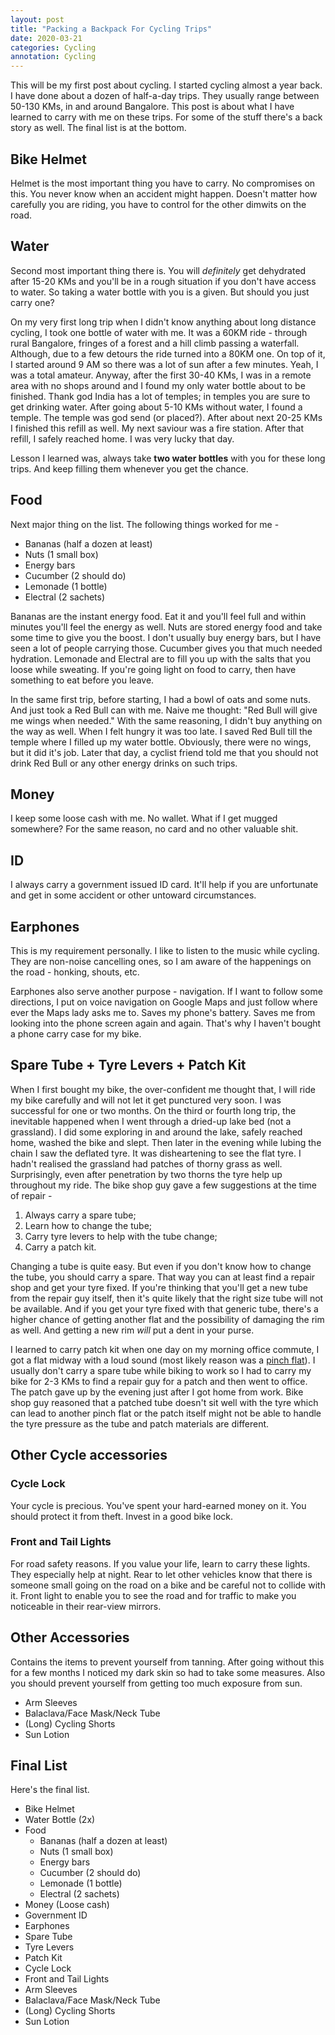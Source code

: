 ```yaml
---
layout: post
title: "Packing a Backpack For Cycling Trips"
date: 2020-03-21
categories: Cycling
annotation: Cycling
---
```


This will be my first post about cycling. I started cycling almost a year back. I have done about a dozen of half-a-day trips. They usually range between 50-130 KMs, in and around Bangalore. This post is about what I have learned to carry with me on these trips. For some of the stuff there's a back story as well. The final list is at the bottom.

## Bike Helmet

Helmet is the most important thing you have to carry. No compromises on this. You never know when an accident might happen. Doesn't matter how carefully you are riding, you have to control for the other dimwits on the road.

## Water

Second most important thing there is. You will *definitely* get dehydrated after 15-20 KMs and you'll be in a rough situation if you don't have access to water. So taking a water bottle with you is a given. But should you just carry one?

On my very first long trip when I didn't know anything about long distance cycling, I took one bottle of water with me. It was a 60KM ride - through rural Bangalore, fringes of a forest and a hill climb passing a waterfall. Although, due to a few detours the ride turned into a 80KM one. On top of it, I started around 9 AM so there was a lot of sun after a few minutes. Yeah, I was a total amateur. Anyway, after the first 30-40 KMs, I was in a remote area with no shops around and I found my only water bottle about to be finished. Thank god India has a lot of temples; in temples you are sure to get drinking water. After going about 5-10 KMs without water, I found a temple. The temple was god send (or placed?). After about next 20-25 KMs I finished this refill as well. My next saviour was a fire station. After that refill, I safely reached home. I was very lucky that day.

Lesson I learned was, always take **two water bottles** with you for these long trips. And keep filling them whenever you get the chance.

## Food

Next major thing on the list. The following things worked for me -

- Bananas (half a dozen at least)
- Nuts (1 small box)
- Energy bars
- Cucumber (2 should do)
- Lemonade (1 bottle)
- Electral (2 sachets)

Bananas are the instant energy food. Eat it and you'll feel full and within minutes you'll feel the energy as well. Nuts are stored energy food and take some time to give you the boost. I don't usually buy energy bars, but I have seen a lot of people carrying those. Cucumber gives you that much needed hydration. Lemonade and Electral are to fill you up with the salts that you loose while sweating. If you're going light on food to carry, then have something to eat before you leave.

In the same first trip, before starting, I had a bowl of oats and some nuts. And just took a Red Bull can with me. Naive me thought: "Red Bull will give me wings when needed." With the same reasoning, I didn't buy anything on the way as well. When I felt hungry it was too late. I saved Red Bull till the temple where I filled up my water bottle. Obviously, there were no wings, but it did it's job. Later that day, a cyclist friend told me that you should not drink Red Bull or any other energy drinks on such trips.

## Money

I keep some loose cash with me. No wallet. What if I get mugged somewhere? For the same reason, no card and no other valuable shit.

## ID

I always carry a government issued ID card. It'll help if you are unfortunate and get in some accident or other untoward circumstances.

## Earphones

This is my requirement personally. I like to listen to the music while cycling. They are non-noise cancelling ones, so I am aware of the happenings on the road - honking, shouts, etc.

Earphones also serve another purpose - navigation. If I want to follow some directions, I put on voice navigation on Google Maps and just follow where ever the Maps lady asks me to. Saves my phone's battery. Saves me from looking into the phone screen again and again. That's why I haven't bought a phone carry case for my bike.

## Spare Tube + Tyre Levers + Patch Kit

When I first bought my bike, the over-confident me thought that, I will ride my bike carefully and will not let it get punctured very soon. I was successful for one or two months. On the third or fourth long trip, the inevitable happened when I went through a dried-up lake bed (not a grassland). I did some exploring in and around the lake, safely reached home, washed the bike and slept. Then later in the evening while lubing the chain I saw the deflated tyre. It was disheartening to see the flat tyre. I hadn't realised the grassland had patches of thorny grass as well. Surprisingly, even after penetration by two thorns the tyre help up throughout my ride. The bike shop guy gave a few suggestions at the time of repair -

1. Always carry a spare tube;
2. Learn how to change the tube;
3. Carry tyre levers to help with the tube change;
4. Carry a patch kit.

Changing a tube is quite easy. But even if you don't know how to change the tube, you should carry a spare. That way you can at least find a repair shop and get your tyre fixed. If you're thinking that you'll get a new tube from the repair guy itself, then it's quite likely that the right size tube will not be available. And if you get your tyre fixed with that generic tube, there's a higher chance of getting another flat and the possibility of damaging the rim as well. And getting a new rim *will* put a dent in your purse.

I learned to carry patch kit when one day on my morning office commute, I got a flat midway with a loud sound (most likely reason was a [pinch flat](https://www.youtube.com/watch?v=9kumOPKsHC8)). I usually don't carry a spare tube while biking to work so I had to carry my bike for 2-3 KMs to find a repair guy for a patch and then went to office. The patch gave up by the evening just after I got home from work. Bike shop guy reasoned that a patched tube doesn't sit well with the tyre which can lead to another pinch flat or the patch itself might not be able to handle the tyre pressure as the tube and patch materials are different.

## Other Cycle accessories

### Cycle Lock

Your cycle is precious. You've spent your hard-earned money on it. You should protect it from theft. Invest in a good bike lock.

### Front and Tail Lights

For road safety reasons. If you value your life, learn to carry these lights. They especially help at night. Rear to let other vehicles know that there is someone small going on the road on a bike and be careful not to collide with it. Front light to enable you to see the road and for traffic to make you noticeable in their rear-view mirrors.

## Other Accessories

Contains the items to prevent yourself from tanning. After going without this for a few months I noticed my dark skin so had to take some measures. Also you should prevent yourself from getting too much exposure from sun.

- Arm Sleeves
- Balaclava/Face Mask/Neck Tube
- (Long) Cycling Shorts
- Sun Lotion

## Final List

Here's the final list.

- Bike Helmet
- Water Bottle (2x)
- Food
    - Bananas (half a dozen at least)
    - Nuts (1 small box)
    - Energy bars
    - Cucumber (2 should do)
    - Lemonade (1 bottle)
    - Electral (2 sachets)
- Money (Loose cash)
- Government ID
- Earphones
- Spare Tube
- Tyre Levers
- Patch Kit
- Cycle Lock
- Front and Tail Lights
- Arm Sleeves
- Balaclava/Face Mask/Neck Tube
- (Long) Cycling Shorts
- Sun Lotion
